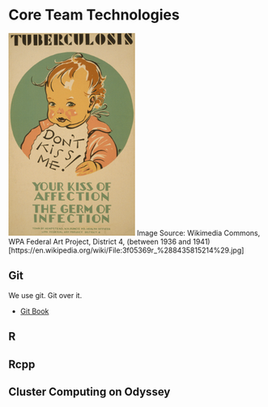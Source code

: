# Core Team Technologies

<img src="./images/dont_kiss_me.jpg" alt="Tuberculosis Don't kiss me! : Your kiss of affection - the germ of infection" width="250px">
Image Source: Wikimedia Commons, WPA Federal Art Project, District 4, (between 1936 and 1941) [https://en.wikipedia.org/wiki/File:3f05369r_%288435815214%29.jpg]

## Git

We use git. Git over it. 

- [Git Book](https://git-scm.com/book/en/v2)

## R

## Rcpp

## Cluster Computing on Odyssey
